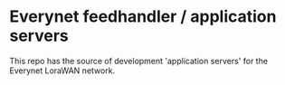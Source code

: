 # Everynet feedhandler / application servers

This repo has the source of development 'application servers' for the Everynet LoraWAN network.


